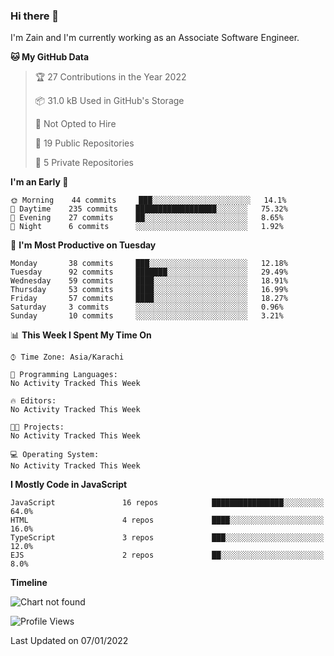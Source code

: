 ### Hi there 👋

I'm Zain and I'm currently working as an Associate Software Engineer.

<!--START_SECTION:waka-->

**🐱 My GitHub Data** 

> 🏆 27 Contributions in the Year 2022
 > 
> 📦 31.0 kB Used in GitHub's Storage 
 > 
> 🚫 Not Opted to Hire
 > 
> 📜 19 Public Repositories 
 > 
> 🔑 5 Private Repositories  
 > 
**I'm an Early 🐤** 

```text
🌞 Morning    44 commits     ███░░░░░░░░░░░░░░░░░░░░░░   14.1% 
🌆 Daytime    235 commits    ██████████████████░░░░░░░   75.32% 
🌃 Evening    27 commits     ██░░░░░░░░░░░░░░░░░░░░░░░   8.65% 
🌙 Night      6 commits      ░░░░░░░░░░░░░░░░░░░░░░░░░   1.92%

```
📅 **I'm Most Productive on Tuesday** 

```text
Monday       38 commits     ███░░░░░░░░░░░░░░░░░░░░░░   12.18% 
Tuesday      92 commits     ███████░░░░░░░░░░░░░░░░░░   29.49% 
Wednesday    59 commits     ████░░░░░░░░░░░░░░░░░░░░░   18.91% 
Thursday     53 commits     ████░░░░░░░░░░░░░░░░░░░░░   16.99% 
Friday       57 commits     ████░░░░░░░░░░░░░░░░░░░░░   18.27% 
Saturday     3 commits      ░░░░░░░░░░░░░░░░░░░░░░░░░   0.96% 
Sunday       10 commits     ░░░░░░░░░░░░░░░░░░░░░░░░░   3.21%

```


📊 **This Week I Spent My Time On** 

```text
⌚︎ Time Zone: Asia/Karachi

💬 Programming Languages: 
No Activity Tracked This Week

🔥 Editors: 
No Activity Tracked This Week

🐱‍💻 Projects: 
No Activity Tracked This Week

💻 Operating System: 
No Activity Tracked This Week

```

**I Mostly Code in JavaScript** 

```text
JavaScript               16 repos            ████████████████░░░░░░░░░   64.0% 
HTML                     4 repos             ████░░░░░░░░░░░░░░░░░░░░░   16.0% 
TypeScript               3 repos             ███░░░░░░░░░░░░░░░░░░░░░░   12.0% 
EJS                      2 repos             ██░░░░░░░░░░░░░░░░░░░░░░░   8.0%

```


**Timeline**

![Chart not found](https://raw.githubusercontent.com/ZainAmjad68/ZainAmjad68/main/charts/bar_graph.png) 

![Profile Views](http://img.shields.io/badge/Profile%20Views-0-blue)

 Last Updated on 07/01/2022
<!--END_SECTION:waka-->

<!--
**ZainAmjad68/ZainAmjad68** is a ✨ _special_ ✨ repository because its `README.md` (this file) appears on your GitHub profile.

Here are some ideas to get you started:

- 🔭 I’m currently working on ...
- 🌱 I’m currently learning ...
- 👯 I’m looking to collaborate on ...
- 🤔 I’m looking for help with ...
- 💬 Ask me about ...
- 📫 How to reach me: ...
- 😄 Pronouns: ...
- ⚡ Fun fact: ...
-->
